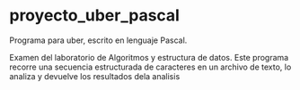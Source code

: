 # proyecto_uber_pascal
Programa para uber, escrito en lenguaje Pascal.

Examen del laboratorio de Algoritmos y estructura de datos.
Este programa recorre una secuencia estructurada de caracteres en un archivo de texto, lo analiza y devuelve los resultados dela analisis
